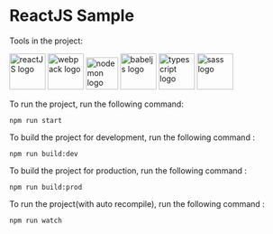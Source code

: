 # ReactJS Sample
Tools in the project:


<img alt="reactJS logo" src="https://fr.reactjs.org/favicon.ico" width="64">
<img alt="webpack logo" src="https://webpack.js.org/icon_150x150.png" width="64">
<img alt="nodemon logo" src="https://nodemon.io/nodemon.svg" width="57">
<img alt="babeljs logo" src="https://babeljs.io//img/favicon.png" width="64">
<img alt="typescript logo" src="https://www.typescriptlang.org/favicon.ico" width="64">
<img alt="sass logo" src="https://sass-lang.com/favicon.ico" width="64">


To run the project, run the following command: 
```
npm run start
```
To build the project for development, run the following command : 
```
npm run build:dev
```
To build the project for production, run the following command : 
```
npm run build:prod
```
To run the project(with auto recompile), run the following command : 
```
npm run watch
```